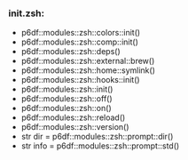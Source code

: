 ### init.zsh:
- p6df::modules::zsh::colors::init()
- p6df::modules::zsh::comp::init()
- p6df::modules::zsh::deps()
- p6df::modules::zsh::external::brew()
- p6df::modules::zsh::home::symlink()
- p6df::modules::zsh::hooks::init()
- p6df::modules::zsh::init()
- p6df::modules::zsh::off()
- p6df::modules::zsh::on()
- p6df::modules::zsh::reload()
- p6df::modules::zsh::version()
- str dir = p6df::modules::zsh::prompt::dir()
- str info = p6df::modules::zsh::prompt::std()


